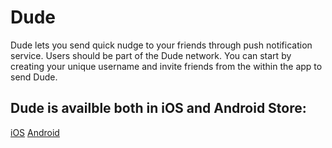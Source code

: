 # Dude

Dude lets you send quick nudge to your friends through push notification service. Users should be part of the Dude network. You can start by creating your unique username and invite friends from the within the app to send Dude.


## Dude is availble both in iOS and Android Store:

[iOS](https://itunes.apple.com/us/app/dude-app/id917044642?ls=1&mt=8)
[Android](https://play.google.com/store/apps/details?id=com.telerik.dude)
